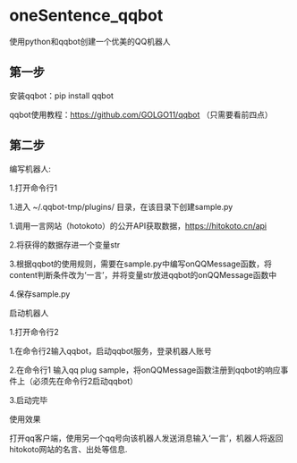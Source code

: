 # oneSentence_qqbot
使用python和qqbot创建一个优美的QQ机器人


## 第一步
  安装qqbot：pip install qqbot
  
  qqbot使用教程：https://github.com/GOLGO11/qqbot （只需要看前四点）

## 第二步

 编写机器人:
 
  1.打开命令行1
  
  1.进入 ~/.qqbot-tmp/plugins/ 目录，在该目录下创建sample.py
  
  1.调用一言网站（hotokoto）的公开API获取数据，https://hitokoto.cn/api
  
  2.将获得的数据存进一个变量str
  
  3.根据qqbot的使用规则，需要在sample.py中编写onQQMessage函数，将content判断条件改为‘一言’，并将变量str放进qqbot的onQQMessage函数中
  
  4.保存sample.py
 
 启动机器人
 
  1.打开命令行2
  
  1.在命令行2输入qqbot，启动qqbot服务，登录机器人账号
  
  2.在命令行1 输入qq plug sample，将onQQMessage函数注册到qqbot的响应事件上（必须先在命令行2启动qqbot）
  
  3.启动完毕
  
 使用效果
 
 打开qq客户端，使用另一个qq号向该机器人发送消息输入‘一言’，机器人将返回hitokoto网站的名言、出处等信息.
 
  
  
